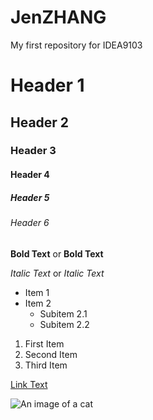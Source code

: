 # JenZHANG

My first repository for IDEA9103


# Header 1
## Header 2
### Header 3
#### Header 4
##### Header 5
###### Header 6


**Bold Text** or __Bold Text__

*Italic Text* or _Italic Text_

- Item 1
- Item 2
  - Subitem 2.1
  - Subitem 2.2

1. First Item
1. Second Item
1. Third Item

[Link Text](https://www.google.com)

![An image of a cat](https://placecats.com/200/300)